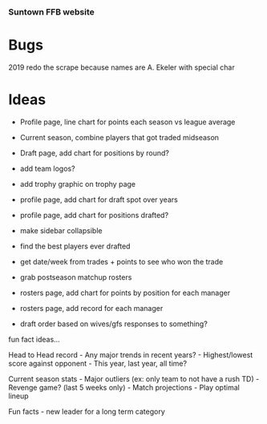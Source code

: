### Suntown FFB website

# Bugs
2019 redo the scrape because names are A. Ekeler with special char

# Ideas

- Profile page, line chart for points each season vs league average
- Current season, combine players that got traded midseason
- Draft page, add chart for positions by round?
- add team logos?
- add trophy graphic on trophy page
- profile page, add chart for draft spot over years
- profile page, add chart for positions drafted?
- make sidebar collapsible

- find the best players ever drafted
- get date/week from trades + points to see who won the trade
- grab postseason matchup rosters
- rosters page, add chart for points by position for each manager
- rosters page, add record for each manager

- draft order based on wives/gfs responses to something?

fun fact ideas...

Head to Head record
    - Any major trends in recent years?
    - Highest/lowest score against opponent
        - This year, last year, all time?
    
Current season stats
    - Major outliers (ex: only team to not have a rush TD)
    - Revenge game? (last 5 weeks only)
    - Match projections
    - Play optimal lineup

Fun facts
    - new leader for a long term category
